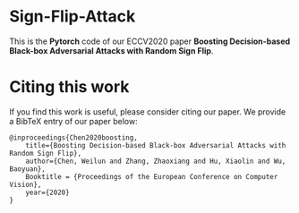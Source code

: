 # Sign-Flip-Attack
This is the **Pytorch** code of our ECCV2020 paper **Boosting Decision-based Black-box Adversarial Attacks with Random Sign Flip**.

# Citing this work
If you find this work is useful, please consider citing our paper. We provide a BibTeX entry of our paper below:

```
@inproceedings{Chen2020boosting,
    title={Boosting Decision-based Black-box Adversarial Attacks with Random Sign Flip},
    author={Chen, Weilun and Zhang, Zhaoxiang and Hu, Xiaolin and Wu, Baoyuan},
    Booktitle = {Proceedings of the European Conference on Computer Vision},
    year={2020}
}
```
